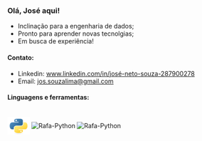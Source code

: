 ### Olá, José aqui!
- Inclinação para a engenharia de dados;
- Pronto para aprender novas tecnolgias;
- Em busca de experiência!


#### Contato:
- Linkedin: www.linkedin.com/in/josé-neto-souza-287900278
- Email: jos.souzalima@gmail.com


#### Linguagens e ferramentas:
<div style="display: inline_block"><br>
  <img align="center" alt="Rafa-Python" height="40" width="50" src="https://raw.githubusercontent.com/devicons/devicon/master/icons/python/python-original.svg">
  <img align="center" alt="Rafa-Python" height="40" width="50" src="https://cdn.jsdelivr.net/gh/devicons/devicon/icons/postgresql/postgresql-plain.svg" />
  <img align="center" alt="Rafa-Python" height="40" width="50" src="https://cdn.jsdelivr.net/gh/devicons/devicon/icons/jupyter/jupyter-original.svg" />
</div>

